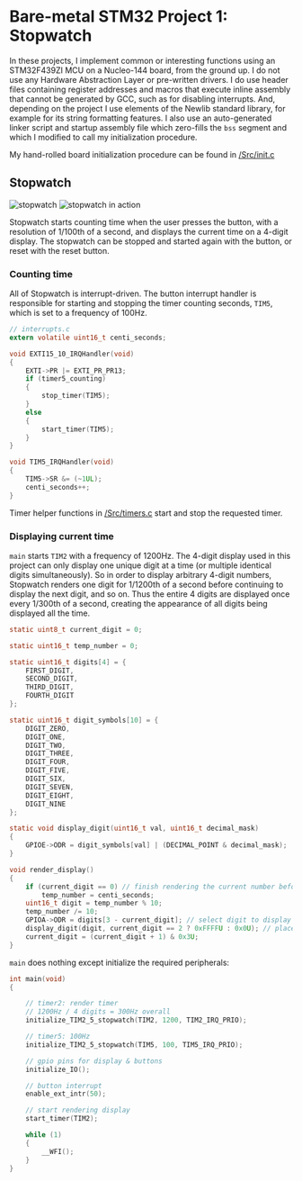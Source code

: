 # Bare-metal STM32 Project 1: Stopwatch

In these projects, I implement common or interesting functions using
an STM32F439ZI MCU on a Nucleo-144 board, from the ground up. I do not
use any Hardware Abstraction Layer or pre-written drivers. I do use
header files containing register addresses and macros that execute
inline assembly that cannot be generated by GCC, such as for disabling
interrupts. And, depending on the project I use elements of the Newlib
standard library, for example for its string formatting features. I also 
use an auto-generated linker script and startup assembly file which 
zero-fills the `bss` segment and which I modified to call my 
initialization procedure.

My hand-rolled board initialization procedure can be found in [/Src/init.c](Src/init.c)

## Stopwatch

![stopwatch](https://i.imgur.com/pQkM8p2.jpg)
![stopwatch in action](https://i.imgur.com/dSyPqIz.gif)

Stopwatch starts counting time when the user presses the button, with a resolution
of 1/100th of a second, and displays the current time on a 4-digit display. The
stopwatch can be stopped and started again with the button, or reset with the reset
button.

### Counting time

All of Stopwatch is interrupt-driven. The button interrupt handler is responsible
for starting and stopping the timer counting seconds, `TIM5`, which is set to a
frequency of 100Hz.

```C
// interrupts.c
extern volatile uint16_t centi_seconds;

void EXTI15_10_IRQHandler(void)
{
	EXTI->PR |= EXTI_PR_PR13;
	if (timer5_counting)
	{
		stop_timer(TIM5);
	}
	else
	{
		start_timer(TIM5);
	}
}

void TIM5_IRQHandler(void)
{
	TIM5->SR &= (~1UL);
	centi_seconds++;
}
```

Timer helper functions in [/Src/timers.c](Src/timers.c) start and stop the
requested timer.

### Displaying current time

`main` starts `TIM2` with a frequency of 1200Hz. The 4-digit display used in
this project can only display one unique digit at a time (or multiple identical
digits simultaneously). So in order to display arbitrary 4-digit numbers, Stopwatch
renders one digit for 1/1200th of a second before continuing to display the next
digit, and so on. Thus the entire 4 digits are displayed once every 1/300th of
a second, creating the appearance of all digits being displayed all the time.

```C
static uint8_t current_digit = 0;

static uint16_t temp_number = 0;

static uint16_t digits[4] = {
    FIRST_DIGIT,
    SECOND_DIGIT,
    THIRD_DIGIT,
    FOURTH_DIGIT
};

static uint16_t digit_symbols[10] = {
    DIGIT_ZERO,
    DIGIT_ONE,
    DIGIT_TWO,
    DIGIT_THREE,
    DIGIT_FOUR,
    DIGIT_FIVE,
    DIGIT_SIX,
    DIGIT_SEVEN,
    DIGIT_EIGHT,
    DIGIT_NINE
};

static void display_digit(uint16_t val, uint16_t decimal_mask)
{
    GPIOE->ODR = digit_symbols[val] | (DECIMAL_POINT & decimal_mask);
}

void render_display()
{
    if (current_digit == 0) // finish rendering the current number before updating it
        temp_number = centi_seconds;
    uint16_t digit = temp_number % 10;
    temp_number /= 10;
    GPIOA->ODR = digits[3 - current_digit]; // select digit to display
    display_digit(digit, current_digit == 2 ? 0xFFFFU : 0x0U); // place decimal on 2nd digit
    current_digit = (current_digit + 1) & 0x3U;
}
```

`main` does nothing except initialize the required peripherals:
```C
int main(void)
{

	// timer2: render timer
	// 1200Hz / 4 digits = 300Hz overall
	initialize_TIM2_5_stopwatch(TIM2, 1200, TIM2_IRQ_PRIO);

	// timer5: 100Hz
	initialize_TIM2_5_stopwatch(TIM5, 100, TIM5_IRQ_PRIO);

	// gpio pins for display & buttons
	initialize_IO();

	// button interrupt
	enable_ext_intr(50);

	// start rendering display
	start_timer(TIM2);

	while (1)
	{
		__WFI();
	}
}
```